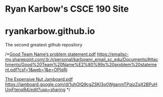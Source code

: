 <!DOCTYPE html>
<html>
  <head>
    <title>CSCE190: Ryan Karbow</title>
  </head>  
  <body>
    <h1>Ryan Karbow's CSCE 190 Site</h1>
    
    
    
    
  </body>
</html>


# ryankarbow.github.io
The second greatest github repository






/*[Good Team Name’s problem statement.pdf](https://github.com/ryankarbow/ryankarbow.github.io/files/7112395/Good.Team.Name.s.problem.statement.pdf)
https://emailsc-my.sharepoint.com/:b:/r/personal/karbownr_email_sc_edu/Documents/Attachments/Good%20Team%20Name%E2%80%99s%20problem%20statement.pdf?csf=1&web=1&e=OPlqRi

[The Expensive Nut Jamboard.pdf](https://github.com/ryankarbow/ryankarbow.github.io/files/7133151/The.Expensive.Nut.Jamboard.pdf)
https://jamboard.google.com/d/1uhOIQ9cgZSKl3o0WganmTPqjzZqX2BPuHUojFtenqR4/edit?usp=sharing */
